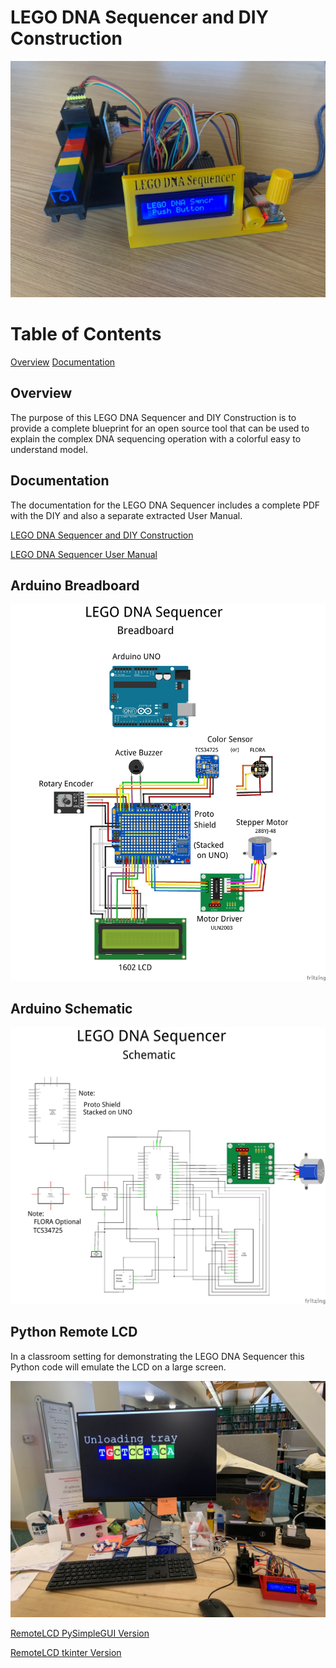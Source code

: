 # LEGO DNA Sequencer and DIY Construction

![LEGO DNA Sequencer](https://github.com/TomRolander/LEGO_DNA_Sequencer/blob/main/Images/LEGO_DNA_Sequencer.jpg)

# Table of Contents
  
[Overview](#overview)
[Documentation](#documentation)

## Overview
The purpose of this LEGO DNA Sequencer and DIY Construction is to provide a complete blueprint for an open source tool that can be used to explain the complex DNA sequencing operation with a colorful easy to understand model.

 ## Documentation
 The documentation for the LEGO DNA Sequencer includes a complete PDF with the DIY and also a separate extracted User Manual.

[LEGO DNA Sequencer and DIY Construction](Documentation/LEGO%20DNA%20Sequencer%20and%20DIY%20Construction.pdf)

[LEGO DNA Sequencer User Manual](Documentation/LEGO%20DNA%20Sequencer%20User%20Manual.pdf)

## Arduino Breadboard

![Arduino Breadboard](Images/LEGO%20DNA%20Sequencer_bb.jpg)

## Arduino Schematic

![Arduino Schematic](Images/LEGO%20DNA%20Sequencer_schem.jpg)

## Python Remote LCD

In a classroom setting for demonstrating the LEGO DNA Sequencer this Python code will emulate the LCD on a large screen.

![Remote LCD](Images/RemoteLCD.jpg)

[RemoteLCD PySimpleGUI Version](Python%20Remote%20LCD/RemoteLCD_PySimpleGUI.py)

[RemoteLCD tkinter Version](Python%20Remote%20LCD/RemoteLCD_tkinter.py)